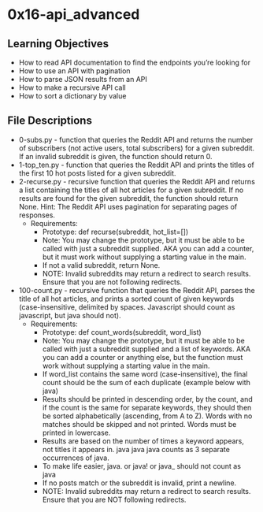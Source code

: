 # 0x16-api_advanced

## Learning Objectives

- How to read API documentation to find the endpoints you’re looking for
- How to use an API with pagination
- How to parse JSON results from an API
- How to make a recursive API call
- How to sort a dictionary by value


## File Descriptions

- 0-subs.py -  function that queries the Reddit API and returns the number of subscribers (not active users, total subscribers) for a given subreddit. If an invalid subreddit is given, the function should return 0.
- 1-top_ten.py - function that queries the Reddit API and prints the titles of the first 10 hot posts listed for a given subreddit.
- 2-recurse.py - recursive function that queries the Reddit API and returns a list containing the titles of all hot articles for a given subreddit. If no results are found for the given subreddit, the function should return None. Hint: The Reddit API uses pagination for separating pages of responses.
    - Requirements:
        - Prototype: def recurse(subreddit, hot_list=[])
        - Note: You may change the prototype, but it must be able to be called with just a subreddit supplied. AKA you can add a counter, but it must work without supplying a starting value in the main.
        - If not a valid subreddit, return None.
        - NOTE: Invalid subreddits may return a redirect to search results. Ensure that you are not following redirects.
- 100-count.py - recursive function that queries the Reddit API, parses the title of all hot articles, and prints a sorted count of given keywords (case-insensitive, delimited by spaces. Javascript should count as javascript, but java should not).
    - Requirements:
        - Prototype: def count_words(subreddit, word_list)
        - Note: You may change the prototype, but it must be able to be called with just a subreddit supplied and a list of keywords. AKA you can add a counter or anything else, but the function must work without supplying a starting value in the main.
        - If word_list contains the same word (case-insensitive), the final count should be the sum of each duplicate (example below with java)
        - Results should be printed in descending order, by the count, and if the count is the same for separate keywords, they should then be sorted alphabetically (ascending, from A to Z). Words with no matches should be skipped and not printed. Words must be printed in lowercase.
        - Results are based on the number of times a keyword appears, not titles it appears in. java java java counts as 3 separate occurrences of java.
        - To make life easier, java. or java! or java_ should not count as java
        - If no posts match or the subreddit is invalid, print a newline.
        - NOTE: Invalid subreddits may return a redirect to search results. Ensure that you are NOT following redirects.

